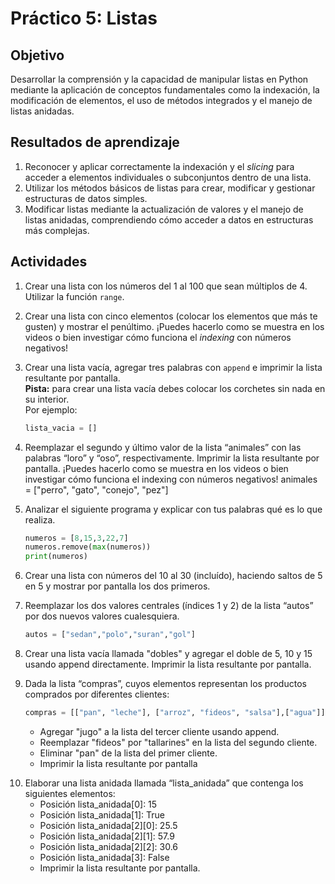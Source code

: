 # Práctico 5: Listas

## Objetivo
Desarrollar la comprensión y la capacidad de manipular listas en Python mediante la aplicación de conceptos fundamentales como la indexación, la modificación de elementos, el uso de métodos integrados y el manejo de listas anidadas.

## Resultados de aprendizaje
1. Reconocer y aplicar correctamente la indexación y el *slicing* para acceder a elementos individuales o subconjuntos dentro de una lista.
2. Utilizar los métodos básicos de listas para crear, modificar y gestionar estructuras de datos simples.
3. Modificar listas mediante la actualización de valores y el manejo de listas anidadas, comprendiendo cómo acceder a datos en estructuras más complejas.

## Actividades
1. Crear una lista con los números del 1 al 100 que sean múltiplos de 4. Utilizar la función `range`.
2. Crear una lista con cinco elementos (colocar los elementos que más te gusten) y mostrar el penúltimo. ¡Puedes hacerlo como se muestra en los videos o bien investigar cómo funciona el *indexing* con números negativos!
3. Crear una lista vacía, agregar tres palabras con `append` e imprimir la lista resultante por pantalla.  
   **Pista:** para crear una lista vacía debes colocar los corchetes sin nada en su interior.  
   Por ejemplo:

   ```python
   lista_vacia = []

4. Reemplazar el segundo y último valor de la lista “animales” con las palabras “loro” y “oso”,
respectivamente. Imprimir la lista resultante por pantalla. ¡Puedes hacerlo como se muestra
en los videos o bien investigar cómo funciona el indexing con números negativos!
animales = ["perro", "gato", "conejo", "pez"]
5. Analizar el siguiente programa y explicar con tus palabras qué es lo que realiza.
    ```python
    numeros = [8,15,3,22,7]
    numeros.remove(max(numeros))
    print(numeros)

6. Crear una lista con números del 10 al 30 (incluído), haciendo saltos de 5 en 5 y mostrar por
pantalla los dos primeros.
7. Reemplazar los dos valores centrales (índices 1 y 2) de la lista “autos” por dos nuevos valores
cualesquiera.
    ```python
    autos = ["sedan","polo","suran","gol"]

8. Crear una lista vacía llamada "dobles" y agregar el doble de 5, 10 y 15 usando append
directamente. Imprimir la lista resultante por pantalla.
9. Dada la lista “compras”, cuyos elementos representan los productos comprados por
diferentes clientes:
    ```python
    compras = [["pan", "leche"], ["arroz", "fideos", "salsa"],["agua"]]
    ```
    - Agregar "jugo" a la lista del tercer cliente usando append.
    - Reemplazar "fideos" por "tallarines" en la lista del segundo cliente.
    - Eliminar "pan" de la lista del primer cliente.
    - Imprimir la lista resultante por pantalla
10) Elaborar una lista anidada llamada “lista_anidada” que contenga los siguientes elementos:
    - Posición lista_anidada[0]: 15
    - Posición lista_anidada[1]: True
    - Posición lista_anidada[2][0]: 25.5
    - Posición lista_anidada[2][1]: 57.9
    - Posición lista_anidada[2][2]: 30.6
    - Posición lista_anidada[3]: False
    - Imprimir la lista resultante por pantalla.